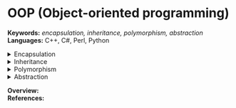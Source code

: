 # OOP (Object-oriented programming)

**Keywords:** _encapsulation, inheritance, polymorphism, abstraction_  
**Languages:** C++, C#, Perl, Python

<details> 
  <summary> Encapsulation </summary>
  
  **Keywords:**     
  **Description:**     
  **Examples:**     
  **Remarks:**   

</details>

<details> 
  <summary> Inheritance </summary>
  
  **Keywords:**     
  **Description:**     
  **Examples:**     
  **Remarks:**   

</details>

<details> 
  <summary> Polymorphism </summary>
  
  **Keywords:**     
  **Description:**     
  **Examples:**     
  **Remarks:**   

</details>

<details> 
  <summary> Abstraction </summary>
  
  **Keywords:**     
  **Description:**     
  **Examples:**     
  **Remarks:**   

</details>

**Overview:**   
**References:**   
